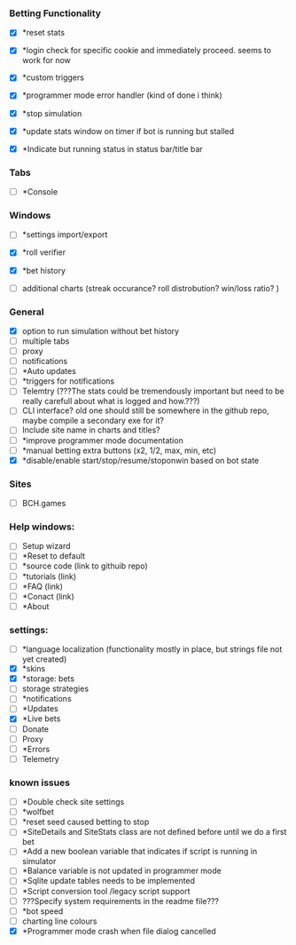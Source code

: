 ### Betting Functionality
- [x] *reset stats
- [x] *login check for specific cookie and immediately proceed. seems to work for now
- [x] *custom triggers
- [x] *programmer mode error handler (kind of done i think)
- [x] *stop simulation
- [x] *update stats window on timer if bot is running but stalled
- [x] *Indicate but running status in status bar/title bar

	
### Tabs
- [ ] *Console

### Windows
- [ ] *settings import/export
- [x] *roll verifier
- [x] *bet history
- [ ] additional charts (streak occurance? roll distrobution? win/loss ratio? )


### General
- [x] option to run simulation without bet history
- [ ] multiple tabs
- [ ] proxy
- [ ] notifications
- [ ] *Auto updates	
- [ ] *triggers for notifications
- [ ] Telemtry (???The stats could be tremendously important but need to be really carefull about what is logged and how.???)
- [ ] CLI interface? old one should still be somewhere in the github repo, maybe compile a secondary exe for it?
- [ ] Include site name in charts and titles?
- [ ] *improve programmer mode documentation
- [ ] *manual betting extra buttons (x2, 1/2, max, min, etc)
- [x] *disable/enable start/stop/resume/stoponwin based on bot state

### Sites
- [ ] BCH.games


### Help windows:
- [ ] Setup wizard
- [ ] *Reset to default
- [ ] *source code (link to githuib repo)
- [ ] *tutorials (link)
- [ ] *FAQ (link)
- [ ] *Conact (link)
- [ ] *About

### settings: 
- [ ] *language localization (functionality mostly in place, but strings file not yet created)
- [x] *skins
- [x] *storage: bets
- [ ] storage strategies
- [ ] *notifications
- [ ] *Updates
- [x] *Live bets
- [ ] Donate
- [ ] Proxy
- [ ] *Errors
- [ ] Telemetry

### known issues
- [ ] *Double check site settings
- [ ] *wolfbet
- [ ] *reset seed caused betting to stop
- [ ] *SiteDetails and SiteStats class are not defined before until we do a first bet
- [ ] *Add a new boolean variable that indicates if script is running in simulator
- [ ] *Balance variable is not updated in programmer mode
- [ ] *Sqlite update tables needs to be implemented
- [ ] *Script conversion tool /legacy script support
- [ ] ???Specify system requirements in the readme file???
- [ ] *bot speed
- [ ] charting line colours
- [x] *Programmer mode crash when file dialog cancelled
